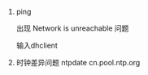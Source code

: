 
1. ping
    
    出现 Network is unreachable 问题
    
    输入dhclient

2. 时钟差异问题
    ntpdate cn.pool.ntp.org

